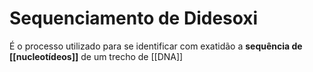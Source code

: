# Sequenciamento de Didesoxi
É o processo utilizado para se identificar com exatidão a **sequência de [[nucleotídeos]]** de um trecho de [[DNA]]